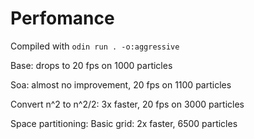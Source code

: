 # Perfomance

Compiled with `odin run . -o:aggressive`

Base: drops to 20 fps on 1000 particles

Soa: almost no improvement, 20 fps on 1100 particles

Convert n^2 to n^2/2: 3x faster, 20 fps on 3000 particles

Space partitioning: Basic grid: 2x faster, 6500 particles